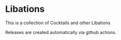 # Libations

This is a collection of Cocktails and other Libations

Releases are created automatically via github actions.

<!-- Now obsolete with the switch to github actions.
## Make
`make`

### Setup make on OSX
```
brew install python@2
sudo pip2 install rst2pdf
```
### Setup make on Debian
```
sudo apt-get install -y python python-dev python-setuptools
sudo apt-get install -y libwebp6 libtiff5 libjbig0 liblcms2-2 libwebpmux3 libopenjp2-7 libzstd1 libwebpdemux2 libjpeg-dev zlib1g-dev libfreetype6-dev liblcms1-dev libopenjp2-7 libtiff5
sudo pip2 install rst2pdf
```
-->

